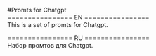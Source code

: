 #Promts for Chatgpt   
================ EN ================   
This is a set of promts for Chatgpt.   
     
   
================ RU ================    
Набор промтов для Chatgpt.   
